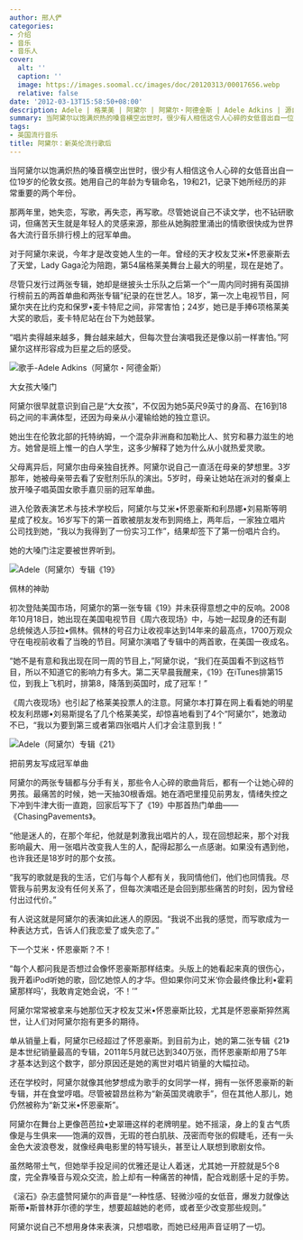 ```yaml
---
author: 邢人俨
categories:
- 介绍
- 音乐
- 音乐人
cover:
  alt: ''
  caption: ''
  image: https://images.soomal.cc/images/doc/20120313/00017656.webp
  relative: false
date: '2012-03-13T15:58:50+08:00'
description: Adele | 格莱美 | 阿黛尔 | 阿黛尔・阿德金斯 | Adele Adkins | 源自：南方人物周刊 | 版权：转载 |  平均/总评分：10.00/20
summary: 当阿黛尔以饱满炽热的嗓音横空出世时，很少有人相信这令人心碎的女低音出自一位19岁的伦敦女孩。她用自己的年龄为专辑命名，19和21，记录下她所经历的非常重要的两个年份。那两年里，她失恋，写歌，再失恋，再写歌。尽管她说自己不读文学，也不钻研歌词，但痛苦天生就是年轻人的灵感来源，那些从她胸腔里涌出的情歌很快成为世界各大流行音乐排行榜上的冠军单曲……
tags:
- 英国流行音乐
title: 阿黛尔：新英伦流行歌后
---
```


当阿黛尔以饱满炽热的嗓音横空出世时，很少有人相信这令人心碎的女低音出自一位19岁的伦敦女孩。她用自己的年龄为专辑命名，19和21，记录下她所经历的非常重要的两个年份。

那两年里，她失恋，写歌，再失恋，再写歌。尽管她说自己不读文学，也不钻研歌词，但痛苦天生就是年轻人的灵感来源，那些从她胸腔里涌出的情歌很快成为世界各大流行音乐排行榜上的冠军单曲。

对于阿黛尔来说，今年才是改变她人生的一年。曾经的天才校友艾米•怀恩豪斯去了天堂，Lady Gaga沦为陪跑，第54届格莱美舞台上最大的明星，现在是她了。

尽管只发行过两张专辑，她却是继披头士乐队之后第一个“一周内同时拥有英国排行榜前五的两首单曲和两张专辑”纪录的在世艺人。18岁，第一次上电视节目，阿黛尔夹在比约克和保罗•麦卡特尼之间，非常害怕；24岁，她已是手捧6项格莱美大奖的歌后，麦卡特尼站在台下为她鼓掌。

“唱片卖得越来越多，舞台越来越大，但每次登台演唱我还是像以前一样害怕。”阿黛尔这样形容成为巨星之后的感受。

![歌手-Adele Adkins（阿黛尔・阿德金斯）](https://images.soomal.cc/images/doc/20120313/00017656.webp)





大女孩大嗓门

阿黛尔很早就意识到自己是“大女孩”，不仅因为她5英尺9英寸的身高、在16到18码之间的丰满体型，还因为母亲从小灌输给她的独立意识。

她出生在伦敦北部的托特纳姆，一个混杂非洲裔和加勒比人、贫穷和暴力滋生的地方。她曾是班上惟一的白人学生，这多少解释了她为什么从小就热爱灵歌。

父母离异后，阿黛尔由母亲独自抚养。阿黛尔说自己一直活在母亲的梦想里。3岁那年，她被母亲带去看了安慰剂乐队的演出。5岁时，母亲让她站在派对的餐桌上放开嗓子唱英国女歌手嘉贝丽的冠军单曲。

进入伦敦表演艺术与技术学校后，阿黛尔与艾米•怀恩豪斯和利昂娜•刘易斯等明星成了校友。16岁写下的第一首歌被朋友发布到网络上，两年后，一家独立唱片公司找到她，“我以为我得到了一份实习工作”，结果却签下了第一份唱片合约。

她的大嗓门注定要被世界听到。

![Adele（阿黛尔）专辑《19》](https://images.soomal.cc/images/doc/20120313/00017654.webp)





佩林的神助

初次登陆美国市场，阿黛尔的第一张专辑《19》并未获得意想之中的反响。2008年10月18日，她出现在美国电视节目《周六夜现场》中，与她一起现身的还有副总统候选人莎拉•佩林。佩林的号召力让收视率达到14年来的最高点，1700万观众守在电视前收看了当晚的节目。阿黛尔演唱了专辑中的两首歌，在美国一夜成名。

“她不是有意和我出现在同一周的节目上，”阿黛尔说，“我们在英国看不到这档节目，所以不知道它的影响力有多大。第二天早晨我醒来，《19》在iTunes排第15位，到我上飞机时，排第8，降落到英国时，成了冠军！”

《周六夜现场》也引起了格莱美投票人的注意。阿黛尔本打算在网上看看她的明星校友利昂娜•刘易斯提名了几个格莱美奖，却惊喜地看到了4个“阿黛尔”，她激动不已，“我以为要到第三或者第四张唱片人们才会注意到我！”

![Adele（阿黛尔）专辑《21》](https://images.soomal.cc/images/doc/20120313/00017655.webp)





把前男友写成冠军单曲

阿黛尔的两张专辑都与分手有关，那些令人心碎的歌曲背后，都有一个让她心碎的男孩。最痛苦的时候，她一天抽30根香烟。她在酒吧里撞见前男友，情绪失控之下冲到牛津大街一直跑，回家后写下了《19》中那首热门单曲――《ChasingPavements》。

“他是迷人的，在那个年纪，他就是刺激我出唱片的人，现在回想起来，那个对我影响最大、用一张唱片改变我人生的人，配得起那么一点感谢。如果没有遇到他，也许我还是18岁时的那个女孩。

“我写的歌就是我的生活，它们与每个人都有关，我同情他们，他们也同情我。尽管我与前男友没有任何关系了，但每次演唱还是会回到那些痛苦的时刻，因为曾经付出过代价。”

有人说这就是阿黛尔的表演如此迷人的原因。“我说不出我的感觉，而写歌成为一种表达方式，告诉人们我恋爱了或失恋了。”

下一个艾米・怀恩豪斯？不！

“每个人都问我是否想过会像怀恩豪斯那样结束。头版上的她看起来真的很伤心，我开着iPod听她的歌，回忆她惊人的才华。但如果你问艾米‘你会最终像比利•霍莉黛那样吗’，我敢肯定她会说，‘不！’”

阿黛尔常常被拿来与她那位天才校友艾米•怀恩豪斯比较，尤其是怀恩豪斯猝然离世，让人们对阿黛尔抱有更多的期待。

单从销量上看，阿黛尔已经超过了怀恩豪斯。到目前为止，她的第二张专辑《21》是本世纪销量最高的专辑，2011年5月就已达到340万张，而怀恩豪斯却用了5年才基本达到这个数字，部分原因还是她的离世对唱片销量的大幅拉动。

还在学校时，阿黛尔就像其他梦想成为歌手的女同学一样，拥有一张怀恩豪斯的新专辑，并在食堂哼唱。尽管被碧昂丝称为“新英国灵魂歌手”，但在其他人那儿，她仍然被称为“新艾米•怀恩豪斯”。

阿黛尔在舞台上更像芭芭拉•史翠珊这样的老牌明星。她不摇滚，身上的复古气质像是与生俱来――饱满的双唇，无瑕的苍白肌肤、茂密而夸张的假睫毛，还有一头金色大波浪卷发，就像经典电影里的特写镜头，甚至让人联想到歌剧女伶。

虽然略带土气，但她举手投足间的优雅还是让人着迷，尤其她一开腔就是5个8度，完全靠嗓音与观众交流，脸上却有一种痛苦的神情，配合戏剧感十足的手势。

《滚石》杂志盛赞阿黛尔的声音是“一种性感、轻微沙哑的女低音，爆发力就像达斯蒂•斯普林菲尔德的学生，想要超越她的老师，或者至少改变那些规则。”

阿黛尔说自己不想用身体来表演，只想唱歌，而她已经用声音证明了一切。